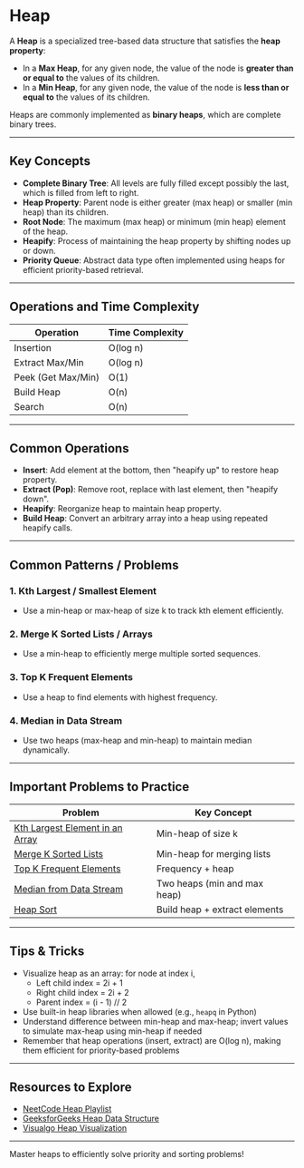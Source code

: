 # Heap

A **Heap** is a specialized tree-based data structure that satisfies the **heap property**:

- In a **Max Heap**, for any given node, the value of the node is **greater than or equal to** the values of its children.
- In a **Min Heap**, for any given node, the value of the node is **less than or equal to** the values of its children.

Heaps are commonly implemented as **binary heaps**, which are complete binary trees.

---

## Key Concepts

- **Complete Binary Tree**: All levels are fully filled except possibly the last, which is filled from left to right.
- **Heap Property**: Parent node is either greater (max heap) or smaller (min heap) than its children.
- **Root Node**: The maximum (max heap) or minimum (min heap) element of the heap.
- **Heapify**: Process of maintaining the heap property by shifting nodes up or down.
- **Priority Queue**: Abstract data type often implemented using heaps for efficient priority-based retrieval.

---

## Operations and Time Complexity

| Operation          | Time Complexity |
|--------------------|-----------------|
| Insertion          | O(log n)        |
| Extract Max/Min    | O(log n)        |
| Peek (Get Max/Min) | O(1)            |
| Build Heap         | O(n)            |
| Search             | O(n)            |

---

## Common Operations

- **Insert**: Add element at the bottom, then "heapify up" to restore heap property.
- **Extract (Pop)**: Remove root, replace with last element, then "heapify down".
- **Heapify**: Reorganize heap to maintain heap property.
- **Build Heap**: Convert an arbitrary array into a heap using repeated heapify calls.

---

## Common Patterns / Problems

### 1. Kth Largest / Smallest Element
- Use a min-heap or max-heap of size k to track kth element efficiently.

### 2. Merge K Sorted Lists / Arrays
- Use a min-heap to efficiently merge multiple sorted sequences.

### 3. Top K Frequent Elements
- Use a heap to find elements with highest frequency.

### 4. Median in Data Stream
- Use two heaps (max-heap and min-heap) to maintain median dynamically.

---

## Important Problems to Practice

| Problem                                                      | Key Concept                    |
|--------------------------------------------------------------|--------------------------------|
| [Kth Largest Element in an Array](https://leetcode.com/problems/kth-largest-element-in-an-array/) | Min-heap of size k             |
| [Merge K Sorted Lists](https://leetcode.com/problems/merge-k-sorted-lists/)                 | Min-heap for merging lists     |
| [Top K Frequent Elements](https://leetcode.com/problems/top-k-frequent-elements/)           | Frequency + heap               |
| [Median from Data Stream](https://leetcode.com/problems/median-of-two-sorted-arrays/)       | Two heaps (min and max heap)  |
| [Heap Sort](https://leetcode.com/problems/sort-an-array/)                                   | Build heap + extract elements  |

---

## Tips & Tricks

- Visualize heap as an array: for node at index i,
  - Left child index = 2i + 1
  - Right child index = 2i + 2
  - Parent index = (i - 1) // 2
- Use built-in heap libraries when allowed (e.g., `heapq` in Python)
- Understand difference between min-heap and max-heap; invert values to simulate max-heap using min-heap if needed
- Remember that heap operations (insert, extract) are O(log n), making them efficient for priority-based problems

---

## Resources to Explore

- [NeetCode Heap Playlist](https://www.youtube.com/playlist?list=PLot-Xpze53ldBT_7QA8NVot219jFNr_GI)
- [GeeksforGeeks Heap Data Structure](https://www.geeksforgeeks.org/heap-data-structure/)
- [Visualgo Heap Visualization](https://visualgo.net/en/heap)

---

Master heaps to efficiently solve priority and sorting problems! 
